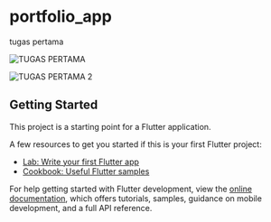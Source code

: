 # portfolio_app

tugas pertama

![TUGAS PERTAMA](https://github.com/user-attachments/assets/d3b68876-478f-4919-b9ff-cb1779d2b36c)

![TUGAS PERTAMA 2](https://github.com/user-attachments/assets/cc3a1276-f4c8-4877-a5ea-c5f9623b493e)



## Getting Started

This project is a starting point for a Flutter application.

A few resources to get you started if this is your first Flutter project:

- [Lab: Write your first Flutter app](https://docs.flutter.dev/get-started/codelab)
- [Cookbook: Useful Flutter samples](https://docs.flutter.dev/cookbook)

For help getting started with Flutter development, view the
[online documentation](https://docs.flutter.dev/), which offers tutorials,
samples, guidance on mobile development, and a full API reference.

